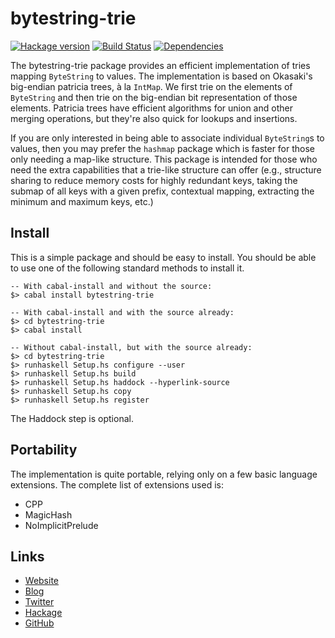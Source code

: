 bytestring-trie
===============
[![Hackage version](https://img.shields.io/hackage/v/bytestring-trie.svg?style=flat)](https://hackage.haskell.org/package/bytestring-trie) 
[![Build Status](https://github.com/wrengr/bytestring-trie/workflows/ci/badge.svg)](https://github.com/wrengr/bytestring-trie/actions?query=workflow%3Aci)
[![Dependencies](https://img.shields.io/hackage-deps/v/bytestring-trie.svg?style=flat)](http://packdeps.haskellers.com/specific?package=bytestring-trie)

The bytestring-trie package provides an efficient implementation
of tries mapping `ByteString` to values.  The implementation is
based on Okasaki's big-endian patricia trees, à la `IntMap`.  We
first trie on the elements of `ByteString` and then trie on the
big-endian bit representation of those elements.  Patricia trees
have efficient algorithms for union and other merging operations,
but they're also quick for lookups and insertions.

If you are only interested in being able to associate individual
`ByteString`s to values, then you may prefer the `hashmap` package
which is faster for those only needing a map-like structure.  This
package is intended for those who need the extra capabilities that
a trie-like structure can offer (e.g., structure sharing to reduce
memory costs for highly redundant keys, taking the submap of all
keys with a given prefix, contextual mapping, extracting the minimum
and maximum keys, etc.)


## Install

This is a simple package and should be easy to install.  You should
be able to use one of the following standard methods to install it.

    -- With cabal-install and without the source:
    $> cabal install bytestring-trie
    
    -- With cabal-install and with the source already:
    $> cd bytestring-trie
    $> cabal install
    
    -- Without cabal-install, but with the source already:
    $> cd bytestring-trie
    $> runhaskell Setup.hs configure --user
    $> runhaskell Setup.hs build
    $> runhaskell Setup.hs haddock --hyperlink-source
    $> runhaskell Setup.hs copy
    $> runhaskell Setup.hs register

The Haddock step is optional.


## Portability

The implementation is quite portable, relying only on a few basic
language extensions. The complete list of extensions used is:

* CPP
* MagicHash 
* NoImplicitPrelude

## Links

* [Website](http://wrengr.org/)
* [Blog](http://winterkoninkje.dreamwidth.org/)
* [Twitter](https://twitter.com/wrengr)
* [Hackage](http://hackage.haskell.org/package/bytestring-trie)
* [GitHub](https://github.com/wrengr/bytestring-trie)
